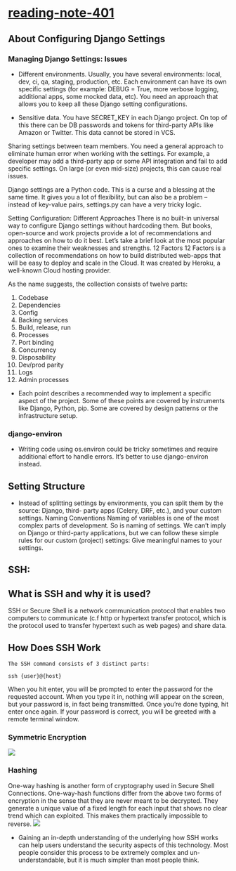 # [reading-note-401](https://mohammadsilwadi.github.io/reading-note-401/)

## About Configuring Django Settings

### Managing Django Settings: Issues

- Different environments. Usually, you have several environments: local, dev, ci, qa, staging, production, etc. Each environment can have its own specific settings (for example: DEBUG = True, more verbose logging, additional apps, some mocked data, etc). You need an approach that allows you to keep all these Django setting configurations.

- Sensitive data. You have SECRET_KEY in each Django project. On top of this there can be DB passwords and tokens for third-party APIs like Amazon or Twitter. This data cannot be stored in VCS.

Sharing settings between team members. You need a general approach to eliminate human error when working with the settings. For example, a developer may add a third-party app or some API integration and fail to add specific settings. On large (or even mid-size) projects, this can cause real issues.

Django settings are a Python code. This is a curse and a blessing at the same time. It gives you a lot of flexibility, but can also be a problem – instead of key-value pairs, settings.py can have a very tricky logic.

Setting Configuration: Different Approaches
There is no built-in universal way to configure Django settings without hardcoding them. But books, open-source and work projects provide a lot of recommendations and approaches on how to do it best. Let’s take a brief look at the most popular ones to examine their weaknesses and strengths.
12 Factors
12 Factors is a collection of recommendations on how to build distributed web-apps that will be easy to deploy and scale in the Cloud. It was created by Heroku, a well-known Cloud hosting provider.

As the name suggests, the collection consists of twelve parts:

1) Codebase
2) Dependencies
3) Config
4) Backing services
5) Build, release, run
6) Processes
7) Port binding
8) Concurrency
9) Disposability
10) Dev/prod parity
11) Logs
12) Admin processes

- Each point describes a recommended way to implement a specific aspect of the project. Some of these points are covered by instruments like Django, Python, pip. Some are covered by design patterns or the infrastructure setup.

### django-environ

- Writing code using os.environ could be tricky sometimes and require additional effort to handle errors. It’s better to use django-environ instead.

## Setting Structure

- Instead of splitting settings by environments, you can split them by the source: Django, third- party apps (Celery, DRF, etc.), and your custom settings.
Naming Conventions
Naming of variables is one of the most complex parts of development. So is naming of settings. We can’t imply on Django or third-party applications, but we can follow these simple rules for our custom (project) settings:
Give meaningful names to your settings.


## SSH:
## What is SSH and why it is used?
SSH or Secure Shell is a network communication protocol that enables two computers to communicate (c.f http or hypertext transfer protocol, which is the protocol used to transfer hypertext such as web pages) and share data.


## How Does SSH Work
```
The SSH command consists of 3 distinct parts:

ssh {user}@{host}
```
When you hit enter, you will be prompted to enter the password for the requested account. When you type it in, nothing will appear on the screen, but your password is, in fact being transmitted. Once you’re done typing, hit enter once again. If your password is correct, you will be greeted with a remote terminal window.
### Symmetric Encryption
![](https://www.hostinger.com/tutorials/wp-content/uploads/sites/2/2017/07/symmetric-encryption-ssh-tutorial.webp)


### Hashing
One-way hashing is another form of cryptography used in Secure Shell Connections. One-way-hash functions differ from the above two forms of encryption in the sense that they are never meant to be decrypted. They generate a unique value of a fixed length for each input that shows no clear trend which can exploited. This makes them practically impossible to reverse.
![](https://www.hostinger.com/tutorials/wp-content/uploads/sites/2/2017/07/ssh-tutorial-hash.webp)
- Gaining an in-depth understanding of the underlying how SSH works can help users understand the security aspects of this technology. Most people consider this process to be extremely complex and un-understandable, but it is much simpler than most people think.